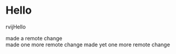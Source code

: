 Hello
=====

rvijHello

made a remote change  
made one more remote change
made yet one more remote change   
